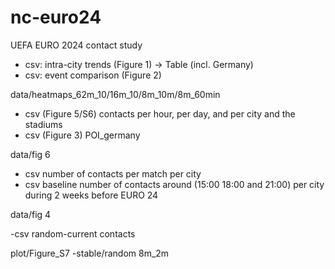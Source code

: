 # nc-euro24
UEFA EURO 2024 contact study

- csv: intra-city trends (Figure 1) -> Table (incl. Germany)
- csv: event comparison (Figure 2)

data/heatmaps_62m_10/16m_10/8m_10m/8m_60min

- csv (Figure 5/S6) contacts per hour, per day, and per city and the stadiums
- csv (Figure 3)  POI_germany


data/fig 6       

- csv  number of contacts per match per city
- csv  baseline number of contacts around (15:00 18:00 and 21:00) per city during 2 weeks before EURO 24
                                       
data/fig 4

-csv random-current contacts 


  
plot/Figure_S7
-stable/random 8m_2m
